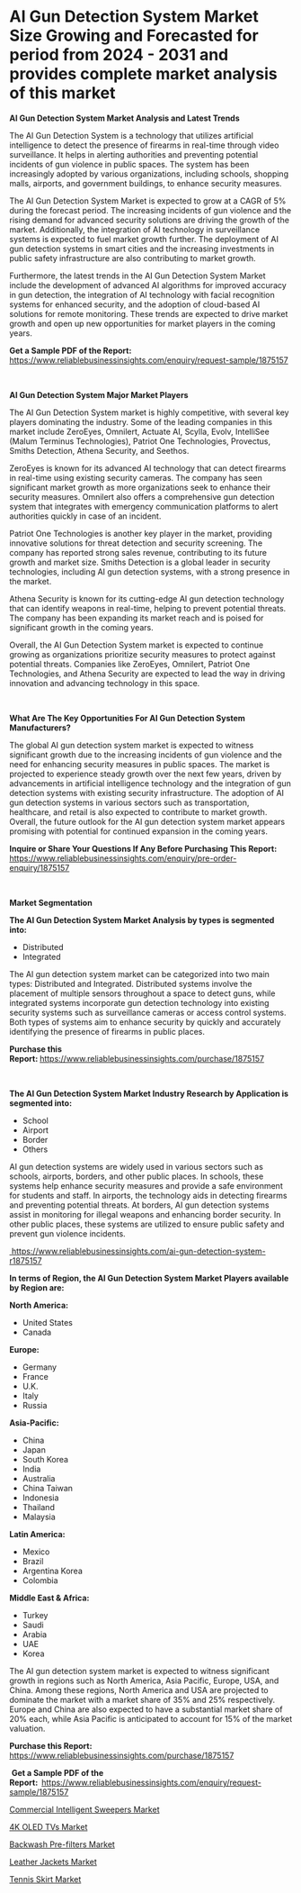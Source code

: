 <p><h1>AI Gun Detection System Market Size Growing and Forecasted for period from 2024 - 2031 and provides complete market analysis of this market</h1></p><p><strong>AI Gun Detection System Market Analysis and Latest Trends</strong></p>
<p><p>The AI Gun Detection System is a technology that utilizes artificial intelligence to detect the presence of firearms in real-time through video surveillance. It helps in alerting authorities and preventing potential incidents of gun violence in public spaces. The system has been increasingly adopted by various organizations, including schools, shopping malls, airports, and government buildings, to enhance security measures.</p><p>The AI Gun Detection System Market is expected to grow at a CAGR of 5% during the forecast period. The increasing incidents of gun violence and the rising demand for advanced security solutions are driving the growth of the market. Additionally, the integration of AI technology in surveillance systems is expected to fuel market growth further. The deployment of AI gun detection systems in smart cities and the increasing investments in public safety infrastructure are also contributing to market growth.</p><p>Furthermore, the latest trends in the AI Gun Detection System Market include the development of advanced AI algorithms for improved accuracy in gun detection, the integration of AI technology with facial recognition systems for enhanced security, and the adoption of cloud-based AI solutions for remote monitoring. These trends are expected to drive market growth and open up new opportunities for market players in the coming years.</p></p>
<p><strong>Get a Sample PDF of the Report:&nbsp;</strong> <a href="https://www.reliablebusinessinsights.com/enquiry/request-sample/1875157">https://www.reliablebusinessinsights.com/enquiry/request-sample/1875157</a></p>
<p>&nbsp;</p>
<p><strong>AI Gun Detection System Major Market Players</strong></p>
<p><p>The AI Gun Detection System market is highly competitive, with several key players dominating the industry. Some of the leading companies in this market include ZeroEyes, Omnilert, Actuate AI, Scylla, Evolv, IntelliSee (Malum Terminus Technologies), Patriot One Technologies, Provectus, Smiths Detection, Athena Security, and Seethos.</p><p>ZeroEyes is known for its advanced AI technology that can detect firearms in real-time using existing security cameras. The company has seen significant market growth as more organizations seek to enhance their security measures. Omnilert also offers a comprehensive gun detection system that integrates with emergency communication platforms to alert authorities quickly in case of an incident.</p><p>Patriot One Technologies is another key player in the market, providing innovative solutions for threat detection and security screening. The company has reported strong sales revenue, contributing to its future growth and market size. Smiths Detection is a global leader in security technologies, including AI gun detection systems, with a strong presence in the market.</p><p>Athena Security is known for its cutting-edge AI gun detection technology that can identify weapons in real-time, helping to prevent potential threats. The company has been expanding its market reach and is poised for significant growth in the coming years.</p><p>Overall, the AI Gun Detection System market is expected to continue growing as organizations prioritize security measures to protect against potential threats. Companies like ZeroEyes, Omnilert, Patriot One Technologies, and Athena Security are expected to lead the way in driving innovation and advancing technology in this space.</p></p>
<p>&nbsp;</p>
<p><strong>What Are The Key Opportunities For AI Gun Detection System Manufacturers?</strong></p>
<p><p>The global AI gun detection system market is expected to witness significant growth due to the increasing incidents of gun violence and the need for enhancing security measures in public spaces. The market is projected to experience steady growth over the next few years, driven by advancements in artificial intelligence technology and the integration of gun detection systems with existing security infrastructure. The adoption of AI gun detection systems in various sectors such as transportation, healthcare, and retail is also expected to contribute to market growth. Overall, the future outlook for the AI gun detection system market appears promising with potential for continued expansion in the coming years.</p></p>
<p><strong>Inquire or Share Your Questions If Any Before Purchasing This Report:</strong> <a href="https://www.reliablebusinessinsights.com/enquiry/pre-order-enquiry/1875157">https://www.reliablebusinessinsights.com/enquiry/pre-order-enquiry/1875157</a></p>
<p>&nbsp;</p>
<p><strong>Market Segmentation</strong></p>
<p><strong>The AI Gun Detection System Market Analysis by types is segmented into:</strong></p>
<p><ul><li>Distributed</li><li>Integrated</li></ul></p>
<p><p>The AI gun detection system market can be categorized into two main types: Distributed and Integrated. Distributed systems involve the placement of multiple sensors throughout a space to detect guns, while integrated systems incorporate gun detection technology into existing security systems such as surveillance cameras or access control systems. Both types of systems aim to enhance security by quickly and accurately identifying the presence of firearms in public places.</p></p>
<p><strong>Purchase this Report:&nbsp;</strong><a href="https://www.reliablebusinessinsights.com/purchase/1875157">https://www.reliablebusinessinsights.com/purchase/1875157</a></p>
<p>&nbsp;</p>
<p><strong>The AI Gun Detection System Market Industry Research by Application is segmented into:</strong></p>
<p><ul><li>School</li><li>Airport</li><li>Border</li><li>Others</li></ul></p>
<p><p>AI gun detection systems are widely used in various sectors such as schools, airports, borders, and other public places. In schools, these systems help enhance security measures and provide a safe environment for students and staff. In airports, the technology aids in detecting firearms and preventing potential threats. At borders, AI gun detection systems assist in monitoring for illegal weapons and enhancing border security. In other public places, these systems are utilized to ensure public safety and prevent gun violence incidents.</p></p>
<p><a href="https://www.reliablebusinessinsights.com/ai-gun-detection-system-r1875157">&nbsp;https://www.reliablebusinessinsights.com/ai-gun-detection-system-r1875157</a></p>
<p><strong>In terms of Region, the AI Gun Detection System Market Players available by Region are:</strong></p>
<p>
    <p> <strong> North America: </strong>
        <ul>
            <li>United States</li>
            <li>Canada</li>
        </ul>
        </p> 
    <p> <strong> Europe: </strong>
        <ul>
            <li>Germany</li>
            <li>France</li>
            <li>U.K.</li>
            <li>Italy</li>
            <li>Russia</li>
        </ul>
        </p> 
    <p> <strong> Asia-Pacific: </strong>
        <ul>
            <li>China</li>
            <li>Japan</li>
            <li>South Korea</li>
            <li>India</li>
            <li>Australia</li>
            <li>China Taiwan</li>
            <li>Indonesia</li>
            <li>Thailand</li>
            <li>Malaysia</li>
        </ul>
        </p> 
    <p> <strong> Latin America: </strong>
        <ul>
            <li>Mexico</li>
            <li>Brazil</li>
            <li>Argentina Korea</li>
            <li>Colombia</li>
        </ul>
        </p> 
    <p> <strong> Middle East & Africa: </strong>
        <ul>
            <li>Turkey</li>
            <li>Saudi</li>
            <li>Arabia</li>
            <li>UAE</li>
            <li>Korea</li>
        </ul>
    </p>
    </p>
<p><p>The AI gun detection system market is expected to witness significant growth in regions such as North America, Asia Pacific, Europe, USA, and China. Among these regions, North America and USA are projected to dominate the market with a market share of 35% and 25% respectively. Europe and China are also expected to have a substantial market share of 20% each, while Asia Pacific is anticipated to account for 15% of the market valuation.</p></p>
<p><strong>Purchase this Report: </strong><a href="https://www.reliablebusinessinsights.com/purchase/1875157">https://www.reliablebusinessinsights.com/purchase/1875157</a></p>
<p>&nbsp;<strong>Get a Sample PDF of the Report:&nbsp;&nbsp;</strong><a href="https://www.reliablebusinessinsights.com/enquiry/request-sample/1875157">https://www.reliablebusinessinsights.com/enquiry/request-sample/1875157</a></p>
<p><strong></strong></p>
<p><p><a href="https://github.com/julian6Skinner/Market-Research-Report-List-1/blob/main/commercial-intelligent-sweepers-market.md">Commercial Intelligent Sweepers Market</a></p><p><a href="https://medium.com/@alexander.bell98078/4k-oled-tvs-market-size-share-trends-analysis-report-by-end-use-residential-commercial-by-8ea950c5820a">4K OLED TVs Market</a></p><p><a href="https://github.com/mandarincruisesvn/Market-Research-Report-List-1/blob/main/backwash-pre-filters-market.md">Backwash Pre-filters Market</a></p><p><a href="https://medium.com/@maria.hardacre7345/global-leather-jackets-market-analysis-trends-forecasts-and-growth-opportunities-2024-2031-0bb8a795d13c">Leather Jackets Market</a></p><p><a href="https://medium.com/@caraleeh23/global-tennis-skirt-market-exploring-market-share-market-trends-and-future-growth-1b8406c12907">Tennis Skirt Market</a></p></p>